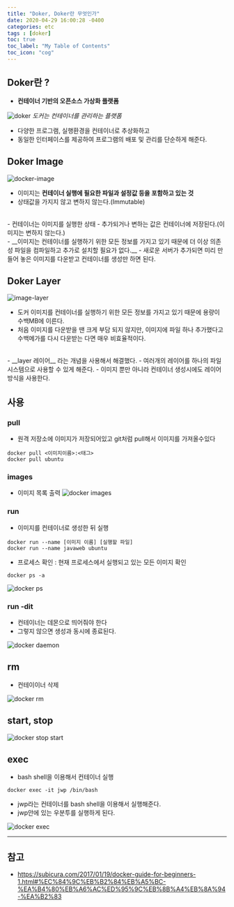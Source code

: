 ```yaml
---
title: "Doker, Doker란 무엇인가"
date: 2020-04-29 16:00:28 -0400
categories: etc
tags : [doker]
toc: true
toc_label: "My Table of Contents"
toc_icon: "cog"
---
```

## Doker란 ?
- __컨테이너 기반의 오픈소스 가상화 플랫폼__

![doker](https://user-images.githubusercontent.com/55946791/80555290-d4a34f80-8a0a-11ea-9a28-536bc6cabd0b.png)
_도커는 컨테이너를 관리하는 플랫폼_

- 다양한 프로그램, 실행환경을 컨테이너로 추상화하고
- 동일한 인터페이스를 제공하여 프로그램의 배포 및 관리를 단순하게 해준다.

## Doker Image
![docker-image](https://user-images.githubusercontent.com/55946791/80555624-cb66b280-8a0b-11ea-8915-bef99f952b61.png)
- 이미지는 __컨테이너 실행에 필요한 파일과 설정값 등을 포함하고 있는 것__
- 상태값을 가지지 않고 변하지 않는다.(Immutable)
<br>
- 컨테이너는 이미지를 실행한 상태
- 추가되거나 변하는 값은 컨테이너에 저장된다.(이미지는 변하지 않는다.)
<br>
- __이미지는 컨테이너를 실행하기 위한 모든 정보를 가지고 있기 때문에 더 이상 의존성 파일을 컴파일하고 추가로 설치할 필요가 없다.__
- 새로운 서버가 추가되면 미리 만들어 놓은 이미지를 다운받고 컨테이너를 생성만 하면 된다.

## Doker Layer
![image-layer](https://user-images.githubusercontent.com/55946791/80555896-ade61880-8a0c-11ea-9333-83cf68c82d55.png)
- 도커 이미지를 컨테이너를 실행하기 위한 모든 정보를 가지고 있기 때문에 용량이 수백MB에 이른다.
- 처음 이미지를 다운받을 땐 크게 부담 되지 않지만, 이미지에 파일 하나 추가했다고 수백메가를 다시 다운받는 다면 매우 비효율적이다.
<br>
- __layer 레이어__ 라는 개념을 사용해서 해결했다.
- 여러개의 레이어를 하나의 파일 시스템으로 사용할 수 있게 해준다.
- 이미지 뿐만 아니라 컨테이너 생성시에도 레이어 방식을 사용한다.


## 사용
### pull
- 원격 저장소에 이미지가 저장되어있고 git처럼 pull해서 이미지를 가져올수있다
```
docker pull <이미지이름>:<태그>
docker pull ubuntu
```

### images
- 이미지 목록 출력
![docker images](https://user-images.githubusercontent.com/55946791/80558828-9f046380-8a16-11ea-8f16-17fd08783f33.JPG)

### run
- 이미지를 컨테이너로 생성한 뒤 실행
```
docker run --name [이미지 이름] [실행할 파일]
docker run --name javaweb ubuntu
```

- 프로세스 확인 : 현재 프로세스에서 실행되고 있는 모든 이미지 확인
```
docker ps -a
```
![docker ps](https://user-images.githubusercontent.com/55946791/80558672-29989300-8a16-11ea-96fe-74de5764c731.JPG)

### run -dit
- 컨테이너는 데몬으로 띄어줘야 한다
- 그렇지 않으면 생성과 동시에 종료된다.

![docker daemon](https://user-images.githubusercontent.com/55946791/80559024-47b2c300-8a17-11ea-9e79-ef88d9879cce.JPG)

## rm
- 컨테이이너 삭제

![docker rm](https://user-images.githubusercontent.com/55946791/80558940-fb678300-8a16-11ea-9e78-84286a6869e5.JPG)

## start, stop

![docker stop start](https://user-images.githubusercontent.com/55946791/80559091-7a5cbb80-8a17-11ea-8340-f50a8e43c277.JPG)

## exec
- bash shell을 이용해서 컨테이너 실행
```
docker exec -it jwp /bin/bash
```
- jwp라는 컨테이너를 bash shell을 이용해서 실행해준다.
- jwp안에 있는 우분투를 실행하게 된다.

![docker exec](https://user-images.githubusercontent.com/55946791/80559213-cad41900-8a17-11ea-920c-ec0116e98fd0.JPG)


---
## 참고
- <https://subicura.com/2017/01/19/docker-guide-for-beginners-1.html#%EC%84%9C%EB%B2%84%EB%A5%BC-%EA%B4%80%EB%A6%AC%ED%95%9C%EB%8B%A4%EB%8A%94-%EA%B2%83>
